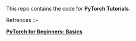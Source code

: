 This repo contains the code for **PyTorch Tutorials**. 

Refrences ::- 

[**PyTorch for Beginners: Basics**](https://www.learnopencv.com/pytorch-for-beginners-basics/)
